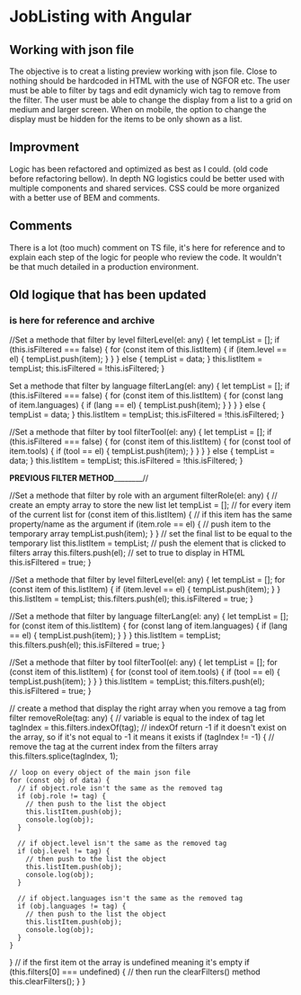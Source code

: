 # JobListing with Angular

## Working with json file 
The objective is to creat a listing preview working with json file.
Close to nothing should be hardcoded in HTML with the use of NGFOR etc.
The user must be able to filter by tags and edit dynamicly wich tag to remove from the filter.
The user must be able to change the display from a list to a grid on medium and larger screen.
When on mobile, the option to change the display must be hidden for the items to be only shown as a list.

## Improvment
Logic has been refactored and optimized as best as I could. (old code before refactoring bellow).
In depth NG logistics could be better used with multiple components and shared services.
CSS could be more organized with a better use of BEM and comments.

## Comments
There is a lot (too much) comment on TS file, it's here for reference and to explain each step of the logic for people who review the code. It wouldn't be that much detailed in a production environment.



 ## Old logique that has been updated
 ### is here for reference and archive

//Set a methode that filter by level
filterLevel(el: any) {
  let tempList = [];
  if (this.isFiltered === false) {
    for (const item of this.listItem) {
      if (item.level == el) {
        tempList.push(item);
      }
    }
  } else {
    tempList = data;
  }
  this.listItem = tempList;
  this.isFiltered = !this.isFiltered;
}

Set a methode that filter by language
filterLang(el: any) {
  let tempList = [];
  if (this.isFiltered === false) {
    for (const item of this.listItem) {
      for (const lang of item.languages) {
        if (lang == el) {
          tempList.push(item);
        }
      }
    }
  } else {
    tempList = data;
  }
  this.listItem = tempList;
  this.isFiltered = !this.isFiltered;
}

//Set a methode that filter by tool
filterTool(el: any) {
  let tempList = [];
  if (this.isFiltered === false) {
    for (const item of this.listItem) {
      for (const tool of item.tools) {
        if (tool == el) {
          tempList.push(item);
        }
      }
    }
  } else {
    tempList = data;
  }
  this.listItem = tempList;
  this.isFiltered = !this.isFiltered;
}

____________________PREVIOUS FILTER METHOD____________________________//

//Set a methode that filter by role with an argument
filterRole(el: any) {
  // create an empty array to store the new list
  let tempList = [];
  // for every item of the current list
  for (const item of this.listItem) {
    // if this item has the same property/name as the argument
    if (item.role == el) {
      // push item to the temporary array
      tempList.push(item);
    }
  }
  // set the final list to be equal to the temporary list
  this.listItem = tempList;
  // push the element that is clicked to filters array
  this.filters.push(el);
  // set to true to display in HTML
  this.isFiltered = true;
}

//Set a methode that filter by level
filterLevel(el: any) {
  let tempList = [];
  for (const item of this.listItem) {
    if (item.level == el) {
      tempList.push(item);
    }
  }
  this.listItem = tempList;
  this.filters.push(el);
  this.isFiltered = true;
}

//Set a methode that filter by language
filterLang(el: any) {
  let tempList = [];
  for (const item of this.listItem) {
    for (const lang of item.languages) {
      if (lang == el) {
        tempList.push(item);
      }
    }
  }
  this.listItem = tempList;
  this.filters.push(el);
  this.isFiltered = true;
}

//Set a methode that filter by tool
filterTool(el: any) {
  let tempList = [];
  for (const item of this.listItem) {
    for (const tool of item.tools) {
      if (tool == el) {
        tempList.push(item);
      }
    }
  }
  this.listItem = tempList;
  this.filters.push(el);
  this.isFiltered = true;
}

// create a method that display the right array when you remove a tag from filter
removeRole(tag: any) {
  // variable is equal to the index of tag
  let tagIndex = this.filters.indexOf(tag);
  // indexOf return -1 if it doesn't exist on the array, so if it's not equal to -1 it means it exists
  if (tagIndex != -1) {
    // remove the tag at the current index from the filters array
    this.filters.splice(tagIndex, 1);

    // loop on every object of the main json file
    for (const obj of data) {
      // if object.role isn't the same as the removed tag
      if (obj.role != tag) {
        // then push to the list the object
        this.listItem.push(obj);
        console.log(obj);
      }

      // if object.level isn't the same as the removed tag
      if (obj.level != tag) {
        // then push to the list the object
        this.listItem.push(obj);
        console.log(obj);
      }

      // if object.languages isn't the same as the removed tag
      if (obj.languages != tag) {
        // then push to the list the object
        this.listItem.push(obj);
        console.log(obj);
      }
    }
  }
  // if the first item ot the array is undefined meaning it's empty
  if (this.filters[0] === undefined) {
    // then run the clearFilters() method
    this.clearFilters();
  }
}
